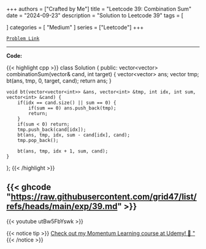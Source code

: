 
+++
authors = ["Crafted by Me"]
title = "Leetcode 39: Combination Sum"
date = "2024-09-23"
description = "Solution to Leetcode 39"
tags = [
    
]
categories = [
    "Medium"
]
series = ["Leetcode"]
+++



[`Problem Link`](https://leetcode.com/problems/combination-sum/description/)

---

**Code:**

{{< highlight cpp >}}
class Solution {
public:
    vector<vector<int>> combinationSum(vector<int>& cand, int target) {
        vector<vector<int>> ans;
        vector<int> tmp;
        bt(ans, tmp, 0, target, cand);
        return ans;
    }
    
    void bt(vector<vector<int>> &ans, vector<int> &tmp, int idx, int sum, vector<int> &cand) {
        if(idx == cand.size() || sum == 0) {
            if(sum == 0) ans.push_back(tmp);
            return;
        }
        if(sum < 0) return;
        tmp.push_back(cand[idx]);
        bt(ans, tmp, idx, sum - cand[idx], cand);
        tmp.pop_back();
        
        bt(ans, tmp, idx + 1, sum, cand);
    }
};
{{< /highlight >}}

{{< ghcode "https://raw.githubusercontent.com/grid47/list/refs/heads/main/exp/39.md" >}}
---
{{< youtube utBw5FbYswk >}}

{{< notice tip >}}
[Check out my Momentum Learning course at Udemy! 🚀 "](https://www.udemy.com/course/blind-75-the-data-structures-and-algorithms-essentials/)
{{< /notice >}}

